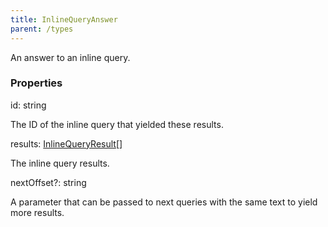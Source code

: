 ```yaml
---
title: InlineQueryAnswer
parent: /types
---
```


An answer to an inline query.

### Properties

<div class="flex flex-col gap-3"><div><div class="flex gap-2"><div class="font-mono p" id="p_id" data-anchor><span class="font-bold">id</span><span class="opacity-50">:</span> <span>string</span></div></div><div class="pl-3"><div class="no-margin">

The ID of the inline query that yielded these results.

</div></div></div><div><div class="flex gap-2"><div class="font-mono p" id="p_results" data-anchor><span class="font-bold">results</span><span class="opacity-50">:</span> <a href="/types/inlinequeryresult"  >InlineQueryResult</a><span class="opacity-50">[]</span></div></div><div class="pl-3"><div class="no-margin">

The inline query results.

</div></div></div><div><div class="flex gap-2"><div class="font-mono p" id="p_nextOffset" data-anchor><span class="font-bold">nextOffset</span><span class="opacity-50"><span title="Optional" class="cursor-help">?</span>:</span> <span>string</span></div></div><div class="pl-3"><div class="no-margin">

A parameter that can be passed to next queries with the same text to yield more results.

</div></div></div></div>

